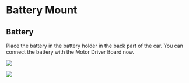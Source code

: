 # Battery Mount

## Battery

Place the battery in the battery holder in the back part of the car. You can connect the battery with the Motor Driver Board now.

![](../../../../.gitbook/assets/img\_1942.jpeg)

![](../../../../.gitbook/assets/img\_1943.jpeg)
